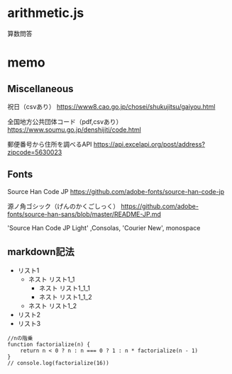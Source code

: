 # arithmetic.js
算数問答

# memo
## Miscellaneous
祝日（csvあり）
https://www8.cao.go.jp/chosei/shukujitsu/gaiyou.html

全国地方公共団体コード（pdf,csvあり）
https://www.soumu.go.jp/denshijiti/code.html

郵便番号から住所を調べるAPI
https://api.excelapi.org/post/address?zipcode=5630023


## Fonts
Source Han Code JP
https://github.com/adobe-fonts/source-han-code-jp

源ノ角ゴシック（げんのかくごしっく）
https://github.com/adobe-fonts/source-han-sans/blob/master/README-JP.md

'Source Han Code JP Light' ,Consolas, 'Courier New', monospace

## markdown記法
- リスト1
    - ネスト リスト1_1
        - ネスト リスト1_1_1
        - ネスト リスト1_1_2
    - ネスト リスト1_2
- リスト2
- リスト3

```
//nの階乗
function factorialize(n) {
    return n < 0 ? n : n === 0 ? 1 : n * factorialize(n - 1)
}
// console.log(factorialize(16))
```
